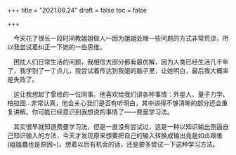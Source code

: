+++
title = "2021.08.24"
draft = false
toc = false

+++

&emsp;今天花了很长一段时间教姐姐做人～因为姐姐处理一些问题的方式非常荒谬，所以我尝试着纠正一下她的一些思维。

&emsp;困扰人们日常生活的问题，我相信大部分都有最优解，因为人类已经生活几千年了，我学到了一丁点儿，我尝试着传达到我姐的脑子里，让她明白，最后我大概率是失败了。

&emsp;这让我想起了曾经的一位同事。他喜欢给我们讲各种事情：外星人、量子力学、柏拉图...非常认真，他会关心我们是否有听明白，其中讲得不够清晰的部分还会重复讲解。你可能已经意识到我想说的事情了——费曼学习法。

&emsp;其实很早就知道费曼学习法，但是一直没有尝试过，这是一种以知识输出倒逼自己知识输入的方法，今天才发现原来想要把自己的输入转换成输出竟是如此艰难(姐姐蠢也是原因~)，想着以后有机会的话，还是要多尝试一下这种学习方法。

